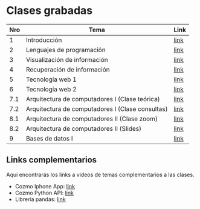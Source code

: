 # Clases grabadas

| Nro | Tema | Link |
| ------------- | ------------- | ------------- |
| 1 | Introducción | [link](https://drive.google.com/file/d/1AUYGBf8pI2Aa-6iegqEWTvNUMoJ-FnDx/view) |
| 2 | Lenguajes de programación | [link](https://drive.google.com/file/d/13fI5MxdFKZbuETgciqPSi6Lk9nKK0mgh/view) |
| 3 | Visualización de información | [link](https://drive.google.com/file/d/1YpxFnzsPkbLflXN8QuK39hkQljco_0GI/view) |
| 4 | Recuperación de información | [link](https://drive.google.com/file/d/153UtsHNuLwNwYUWX7xK0HTNxelNRpjAS/view) |
| 5 | Tecnología web 1 | [link](https://drive.google.com/file/d/19t3M5FaMk76qE5c6s2JhvfL5MUzJrJ3y/view) |
| 6 | Tecnología web 2 | [link](https://drive.google.com/file/d/13VYykoM5Eow-g1minRoQ8r4_tGVSXQaH/view) |
| 7.1 | Arquitectura de computadores I (Clase teórica) | [link](https://www.youtube.com/watch?v=nkrGCRknoL8) |
| 7.2 | Arquitectura de computadores I (Clase consultas) | [link](https://drive.google.com/file/d/1SxmVe_y4IrJwmWRvE_xlf-y0JvZJTHeB/view) |
| 8.1 | Arquitectura de computadores II (Clase zoom) | [link](https://zoom.us/rec/share/U11YyMCJeE41Df0Wu-6aQMBKwVeVM-nGMeGK2TaEQ5sOfFzgeLFl3XzXNSRMqpzN.r1YxyM9mrrknJwE2) |
| 8.2 | Arquitectura de computadores II (Slides) | [link](http://iic2333.ing.puc.cl/slides/exploratorio-os.html#/1/2) |
| 9 | Bases de datos I | [link](https://zoom.us/rec/play/IfqsjKtPsgjBySEVhp19d7EQHQ2qHDFQ4uaoKzSwi9eU_WO6SvfbkrqQDnwmJNe9gPn1ZtDhdJoO3_OR.1w64iCP0BbO3HDwA?continueMode=true&_x_zm_rtaid=6feMqbgzQZym9FM3aXjjvw.1618328005648.0df7d417e98f7458f12d9850c0407e4d&_x_zm_rhtaid=588) |


## Links complementarios
Aquí encontrarás los links a videos de temas complementarios a las clases.

- Cozmo Iphone App: [link](https://www.youtube.com/watch?v=kt-KYA7YAqg&feature=youtu.be)
- Cozmo Python API: [link](https://www.youtube.com/watch?v=AlKf4WIgK9s)
- Librería pandas: [link](https://drive.google.com/file/d/1iwynpbZfy2UF491bj8uMbnQ5E22rZ64v/view?usp=sharing)

